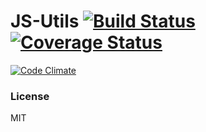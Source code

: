 # JS-Utils [![Build Status](https://travis-ci.org/JBZoo/JS-Utils.svg?branch=master)](https://travis-ci.org/JBZoo/JS-Utils) [![Coverage Status](https://coveralls.io/repos/JBZoo/JS-Utils/badge.svg?branch=master&service=github)](https://coveralls.io/github/JBZoo/JS-Utils?branch=master)
[![Code Climate](https://codeclimate.com/github/JBZoo/JS-Utils/badges/gpa.svg)](https://codeclimate.com/github/JBZoo/JS-Utils)


### License
MIT

